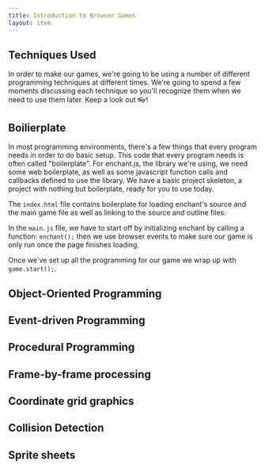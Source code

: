 ```yaml
---
title: Introduction to Browser Games
layout: item
---
```


## Techniques Used

In order to make our games, we're going to be using a number of different
programming techniques at different times. We're going to spend a few moments
discussing each technique so you'll recognize them when we need to use them
later. Keep a look out :eyeglasses:!

## Boilierplate

In most programming environments, there's a few things that every program needs
in order to do basic setup. This code that every program needs is often called
"boilerplate". For enchant.js, the library we're using, we need some web
boilerplate, as well as some javascript function calls and callbacks defined to
use the library. We have a basic project skeleton, a project with nothing but
boilerplate, ready for you to use today.

The `index.html` file contains boilerplate for loading enchant's source and
the main game file as well as linking to the source and outline files.

In the `main.js` file, we have to start off by initializing enchant by calling a
function: `enchant();` then we use browser events to make sure our game is only
run once the page finishes loading.

Once we've set up all the programming for our game we wrap up with
`game.start();`.

## Object-Oriented Programming

## Event-driven Programming

## Procedural Programming

## Frame-by-frame processing

## Coordinate grid graphics

## Collision Detection

## Sprite sheets

